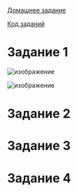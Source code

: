 [Домашнее задание](https://github.com/Vadim-Nazarov/netologi/blob/main/terr_homedz/04/hw-04.md)

[Код заданий](https://github.com/Vadim-Nazarov/netologi/tree/main/terr_homedz/04/src)

# Задание 1
![изображение](https://github.com/Vadim-Nazarov/netologi/assets/107613708/1c6e447f-9125-4421-abc7-5b35db40a6a9)

![изображение](https://github.com/Vadim-Nazarov/netologi/assets/107613708/93f5d556-ead9-4d3f-bfbb-ca81f2a0bde1)

# Задание 2

# Задание 3

# Задание 4

   

